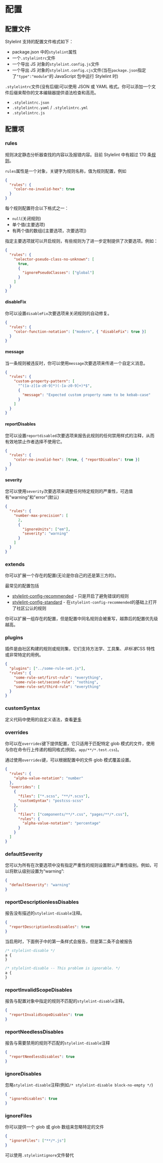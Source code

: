 # 配置

## 配置文件

Stylelint 支持的配置文件格式如下：

- package.json 中的`stylelint`属性
- 一个`.stylelintrc`文件
- 一个导出 JS 对象的`stylelint.config.js`文件
- 一个导出 JS 对象的`stylelint.config.cjs`文件(当在`package.json`指定了`"type":"module"`的 JavaScript 包中运行 Stylelint 时)

`.stylelintrc`文件(没有后缀)可以使用 JSON 或 YAML 格式。你可以添加一个文件后缀来帮你的文本编辑器提供语法检查和高亮。

- `.stylelintrc.json`
- `.stylelintrc.yaml` / `.stylelintrc.yml`
- `.stylelintrc.js`

## 配置项

### rules

规则决定静态分析器查找的内容以及报错内容。目前 Stylelint 中有超过 170 条[规则](https://stylelint.io/user-guide/rules/list)。

`rules`属性是一个对象，关键字为规则名称，值为规则配置，例如

```json
{
  "rules": {
    "color-no-invalid-hex": true
  }
}
```

每个规则配置符合以下格式之一：

- `null`(关闭规则)
- 单个值(主要选项)
- 有两个值的数组(\[主要选项，次要选项\])

指定主要选项就可以开启规则，有些规则为了进一步定制提供了次要选项。例如：

```json
{
  "rules": {
    "selector-pseudo-class-no-unknown": [
      true,
      {
        "ignorePseudoClasses": ["global"]
      }
    ]
  }
}
```

#### disableFix

你可以设置`disableFix`次要选项来关闭规则的自动修复。

```json
{
  "rules": {
    "color-function-notation": ["modern", { "disableFix": true }]
  }
}
```

#### message

当一条规则被违反时，你可以使用`message`次要选项来传递一个自定义消息。

```json
{
  "rules": {
    "custom-property-pattern": [
      "^([a-z][a-z0-9]*)(-[a-z0-9]+)*$",
      {
        "message": "Expected custom property name to be kebab-case"
      }
    ]
  }
}
```

#### reportDisables

您可以设置`reportdisabled`次要选项来报告此规则的任何禁用样式的注释，从而有效地禁止作者选择不使用它。

```json
{
  "rules": {
    "color-no-invalid-hex": [true, { "reportDisables": true }]
  }
}
```

#### severity

您可以使用`severity`次要选项来调整任何特定规则的严重性，可选值有"warning"和"error"(默认)

```json
{
  "rules": {
    "number-max-precision": [
      2,
      {
        "ignoreUnits": ["em"],
        "severity": "warning"
      }
    ]
  }
}
```

### extends

你可以扩展一个存在的配置(无论是你自己的还是第三方的)。

最常见的配置包括

- [stylelint-config-recommended](https://github.com/stylelint/stylelint-config-recommended) - 只是开启了避免错误的规则
- [stylelint-config-standard](https://github.com/stylelint/stylelint-config-standard) - 在`stylelint-config-recommended`的基础上打开了社区公认的规则

你可以扩展一组存在的配置，但是配置中同名规则会被重写，越靠后的配置优先级越高。

### plugins

插件是由社区构建的规则或规则集，它们支持方法学、工具集、*非标准*CSS 特性或非常特定的用例。

```json
{
  "plugins": ["../some-rule-set.js"],
  "rules": {
    "some-rule-set/first-rule": "everything",
    "some-rule-set/second-rule": "nothing",
    "some-rule-set/third-rule": "everything"
  }
}
```

### customSyntax

定义代码中使用的自定义语法，查看[更多](https://stylelint.io/user-guide/usage/options#customsyntax)

### overrides

你可以在`overrides`键下提供配置，它只适用于匹配特定 glob 模式的文件，使用与你在命令行上传递的相同格式(例如，`app/**/*.test.css`)。

通过使用`overrides`键，可以根据配置中的文件 glob 模式覆盖设置。

```json
{
  "rules": {
    "alpha-value-notation": "number"
  },
  "overrides": [
    {
      "files": ["*.scss", "**/*.scss"],
      "customSyntax": "postcss-scss"
    },
    {
      "files": ["components/**/*.css", "pages/**/*.css"],
      "rules": {
        "alpha-value-notation": "percentage"
      }
    }
  ]
}
```

### defaultSeverity

您可以为所有在次要选项中没有指定严重性的规则设置默认严重性级别。例如，可以将默认级别设置为“warning”:

```json
{
  "defaultSeverity": "warning"
}
```

### reportDescriptionlessDisables

报告没有描述的`stylelint-disable`注释。

```json
{
  "reportDescriptionlessDisables": true
}
```

当启用时，下面例子中的第一条样式会报告，但是第二条不会被报告

```css
/* stylelint-disable */
a {
}

/* stylelint-disable -- This problem is ignorable. */
a {
}
```

### reportInvalidScopeDisables

报告与配置对象中指定的规则不匹配的`stylelint-disable`注释。

```json
{
  "reportInvalidScopeDisables": true
}
```

### reportNeedlessDisables

报告与需要禁用的规则不匹配的`stylelint-disable`注释

```json
{
  "reportNeedlessDisables": true
}
```

### ignoreDisables

忽略`stylelint-disable`注释(例如`/* stylelint-disable block-no-empty */`)

```json
{
  "ignoreDisables": true
}
```

### ignoreFiles

你可以提供一个 glob 或 glob 数组来忽略特定的文件

```json
{
  "ignoreFiles": ["**/*.js"]
}
```

可以使用`.stylelintignore`文件替代

